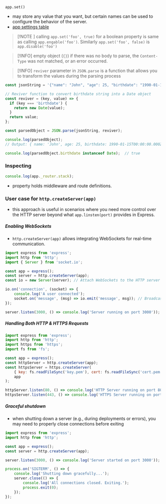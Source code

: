```javscript
app.set()
```
- may store any value that you want, but certain names can be used to configure the behavior of the server.
- [app settings table](https://expressjs.com/en/4x/api.html#app.settings.table)

>[!NOTE ] calling `app.set('foo', true)` for a boolean property is same as calling `app.engable('foo')`. Similarly `app.set('foo', false)` is `app.disable('foo')`

> [!INFO] empty object (`{}`) if there was no body to parse, the `Content-Type` was not matched, or an error occurred.

>[!INFO] `reviver` parameter in `JSON.parse` is a function that allows you to transform the values during the parsing process

```javascript
const jsonString = '{"name": "John", "age": 25, "birthdate": "1990-01-15T00:00:00Z"}';

// Reviver function to convert birthdate string into a Date object
const reviver = (key, value) => {
  if (key === 'birthdate') {
    return new Date(value);
  }
  return value;
};

const parsedObject = JSON.parse(jsonString, reviver);

console.log(parsedObject);
// Output: { name: 'John', age: 25, birthdate: 1990-01-15T00:00:00.000Z }

console.log(parsedObject.birthdate instanceof Date);  // true
```

### Inspecting
```js
console.log(app._router.stack);
```
- property holds middleware and route definitions.

### User case for `http.createServer(app)`
- this approach is useful in scenarios where you need more control over the HTTP server beyond what `app.linsten(port)` provides in Express.

##### Enabling WebSockets
- `http.createServer(app)` allows integrating WebSockets for real-time communication.
```js
import express from 'express';
import http from 'http';
import { Server } from 'socket.io';

const app = express();
const server = http.createServer(app);
const io = new Server(server); // Attach WebSockets to the HTTP server

io.on('connection', (socket) => {
    console.log('A user connected');
    socket.on('message', (msg) => io.emit('message', msg)); // Broadcast messages
});

server.listen(3000, () => console.log('Server running on port 3000'));

```

##### Handling Both HTTP & HTTPS Requests
```js
import express from 'express';
import http from 'http';
import https from 'https';
import fs from 'fs';

const app = express();
const httpServer = http.createServer(app);
const httpsServer = https.createServer(
    { key: fs.readFileSync('key.pem'), cert: fs.readFileSync('cert.pem') },
    app
);

httpServer.listen(80, () => console.log('HTTP Server running on port 80'));
httpsServer.listen(443, () => console.log('HTTPS Server running on port 443'));

```

##### Graceful shutdown
- when shutting down a server (e.g., during deployments or errors), you may need to properly close connections before exiting
```js
import express from 'express';
import http from 'http';

const app = express();
const server = http.createServer(app);

server.listen(3000, () => console.log('Server started on port 3000'));

process.on('SIGTERM', () => {
    console.log('Shutting down gracefully...');
    server.close(() => {
        console.log('All connections closed. Exiting.');
        process.exit(0);
    });
});

```